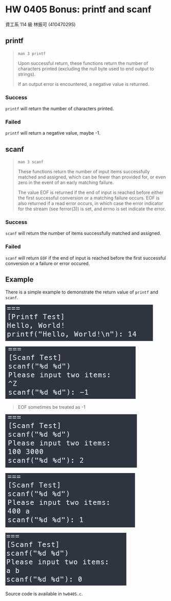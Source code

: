 # HW 0405 Bonus: printf and scanf

資工系 114 級 林振可 (41047029S)

## printf

> `man 3 printf`
>
> Upon successful return, these functions return the number of characters printed (excluding the null byte used to end output to strings).
>
> If an output error is encountered, a negative value is returned.

### Success

`printf` will return the number of characters printed.

### Failed

`printf` will return a negative value, maybe -1.

## scanf

> `man 3 scanf`
>
> These functions return the number of input items successfully matched and assigned, which can be fewer than provided for, or even zero in the event of an early matching failure.
>
> The value EOF is returned if the end of input is reached before either the first successful conversion or a matching failure occurs. EOF is also returned if a read error occurs, in which case the error indicator for the stream (see ferror(3)) is set, and errno is set indicate the error.

### Success

`scanf` will return the number of items successfully matched and assigned.

### Failed

`scanf` will return `EOF` if the end of input is reached before the first successful conversion or a failure or error occured.

## Example

There is a simple example to demonstrate the return value of `printf` and `scanf`.

![01](./images/01.png)

![02](./images/02.png)

> EOF sometimes be treated as -1

![03](./images/03.png)

![04](./images/04.png)

![04](./images/05.png)

Source code is available in `hw0405.c`.
